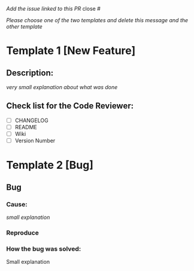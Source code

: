 _Add the issue linked to this PR_
close #

_Please choose one of the two templates and delete this message and the other template_

# Template 1 [New Feature]
## Description:
_very small explanation about what was done_

## Check list for the Code Reviewer:
* [ ] CHANGELOG
* [ ] README
* [ ] Wiki
* [ ] Version Number

# Template 2 [Bug]
## Bug
### Cause:
_small explanation_

### Reproduce

### How the bug was solved:
Small explanation
